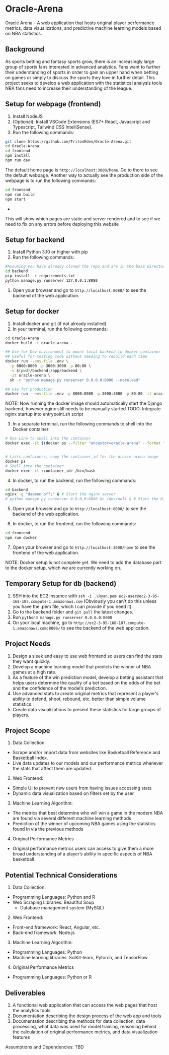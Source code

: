 # Oracle-Arena

Oracle Arena - A web application that hosts original player performance metrics, data visualizations, and predictive machine learning models based on NBA statistics.

## Background

As sports betting and fantasy sports grow, there is an increasingly large group of sports fans interested in advanced analytics. Fans want to further their understanding of sports in order to gain an upper hand when betting on games or simply to discuss the sports they love in further detail. This project seeks to develop a web application with the statistical analysis tools NBA fans need to increase their understanding of the league.

## Setup for webpage (frontend)

1. Install NodeJS
2. (Optional): Install VSCode Extensions (ES7+ React, Javascript and Typescript, Tailwind CSS IntelliSense).
3. Run the following commands:

```bash
git clone https://github.com/TritonEden/Oracle-Arena.git
cd Oracle-Arena
cd frontend
npm install
npm run dev
```

The default home page is `http://localhost:3000/home`. Go to there to see the default webpage.
Another way to actually see the production side of the webpage is to run the following commands:

```bash
cd frontend
npm run build
npm start
```
-
This will show which pages are static and server rendered and to see if we need to fix on any errors before deploying this website

## Setup for backend

1. Install Python 3.10 or higher with pip
2. Run the following commands:

```bash
#Assuming you have already cloned the repo and are in the base directory
cd backend
pip install -r requirements.txt
python manage.py runserver 127.0.0.1:8080
```

1. Open your browser and go to `http://localhost:8080/` to see the backend of the web application.

## Setup for docker

1. Install docker and git (if not already installed)
2. In your terminal, run the following commands:

```bash
cd Oracle-Arena
docker build -t oracle-arena .

## Use for Dev environment to mount local backend to docker container
## Useful for testing code without needing to rebuild each time
docker run --env-file .env \
  -p 8000:8000 -p 3000:3000 -p 80:80 \
  -v $(pwd)/backend:/app/backend \
  -it oracle-arena \
  sh -c "python manage.py runserver 0.0.0.0:8000 --noreload"

## Use for production
docker run --env-file .env -p 8000:8000 -p 3000:3000 -p 80:80 -it oracle-arena 
```

NOTE: Now running the docker image should automatically start the Django backend, however nginx still needs to be manually started
TODO: Integrate nginx startup into entrypoint.sh script

3. In a separate terminal, run the following commands to shell into the Docker container:

```bash
# One Line to shell into the container
docker exec -it $(docker ps --filter "ancestor=oracle-arena" --format "{{.ID}}" | head -n 1) /bin/bash


# Lists containers, copy the container_id for the oracle-arena image
docker ps
# Shell into the container
docker exec -it <container_id> /bin/bash
```

4. In docker, to run the backend, run the following commands:

```bash
cd backend
nginx -g "daemon off;" & # Start the nginx server
# python manage.py runserver 0.0.0.0:8000 &> /dev/null & # Start the Django server in the background -- add the extra commands as you wish
```

5. Open your browser and go to `http://localhost:8000/` to see the backend of the web application.

6. In docker, to run the frontend, run the following commands:

```bash
cd frontend
npm run docker
```

7. Open your browser and go to `http://localhost:3000/home` to see the frontend of the web application.

NOTE: Docker setup is not complete yet. We need to add the database part to the docker setup, which we are currently working on.

## Temporary Setup for db (backend)

1. SSH into the EC2 instance with `ssh -i .\Ryan.pem ec2-user@ec2-3-95-168-187.compute-1.amazonaws.com` (Obviously you can't do this unless you have the .pem file, which I can provide if you need it).
2. Go to the backend folder and `git pull` the latest changes.
3. Run `python3 manage.py runserver 0.0.0.0:8000`
4. On your local machine, go to `http://ec2-3-95-168-187.compute-1.amazonaws.com:8000/` to see the backend of the web application.

## Project Needs

1. Design a sleek and easy to use web frontend so users can find the stats they want quickly.
2. Develop a machine learning model that predicts the winner of NBA games at a high rate.
3. As a feature of the win prediction model, develop a betting assistant that helps users determine the quality of a bet based on the odds of the bet and the confidence of the model’s prediction.
4. Use advanced stats to create original metrics that represent a player's ability to defend, shoot, rebound, etc. better than simple volume statistics.
5. Create data visualizations to present these statistics for large groups of players.

## Project Scope

1. Data Collection:

* Scrape and/or import data from websites like Basketball Reference and Basketball Index.
* Live data updates to our models and our performance metrics whenever the stats that affect them are updated.

2. Web Frontend:

* Simple UI to prevent new users from having issues accessing stats
* Dynamic data visualization based on filters set by the user

3. Machine Learning Algorithm:

* The metrics that best determine who will win a game in the modern NBA are found via several different machine learning methods
* Prediction of the winner of upcoming NBA games using the statistics found in via the previous methods

4. Original Performance Metrics

* Original performance metrics users can access to give them a more broad understanding of a player’s ability in specific aspects of NBA basketball

## Potential Technical Considerations

1. Data Collection:

* Programming Languages: Python and R
* Web Scraping Libraries: Beautiful Soup
  * Database management system (MySQL)

2. Web Frontend:

* Front-end framework: React, Angular, etc.
* Back-end framework: Node.js

3. Machine Learning Algorithm:

* Programming Languages: Python
* Machine learning libraries: SciKit-learn, Pytorch, and TensorFlow

4. Original Performance Metrics

* Programming Languages: Python or R

## Deliverables

1. A functional web application that can access the web pages that host the analytics tools
2. Documentation describing the design process of the web app and tools
3. Documentation describing the methods for data collection, data processing, what data was used for model training, reasoning behind the calculation of original performance metrics, and data visualization features

Assumptions and Dependencies:
TBD
